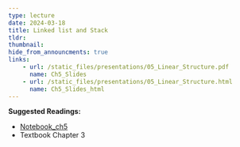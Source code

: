 ```yaml
---
type: lecture
date: 2024-03-18
title: Linked list and Stack
tldr: 
thumbnail: 
hide_from_announcments: true
links: 
    - url: /static_files/presentations/05_Linear_Structure.pdf
      name: Ch5_Slides
    - url: /static_files/presentations/05_Linear_Structure.html
      name: Ch5_Slides_html
---
```

**Suggested Readings:**
- [Notebook_ch5](https://github.com/phonchi/nsysu-math208/blob/main/static_files/presentations/05_Linear_Structure.ipynb)
- Textbook Chapter 3


